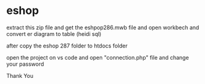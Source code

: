# eshop


extract this zip file
and get the eshpop286.mwb file and open workbech and convert er diagram to table (heidi sql)

after copy the eshop 287 folder to htdocs folder

open the project on vs code and open "connection.php" file
and change your password


Thank You

